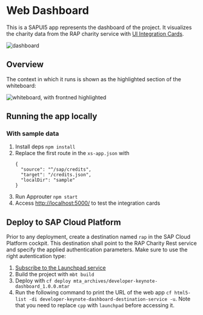 # Web Dashboard

This is a SAPUI5 app represents the dashboard of the project. It visualizes the charity data from the RAP charity service with [UI Integration Cards](https://ui5.sap.com/test-resources/sap/ui/integration/demokit/cardExplorer/index.html).


![dashboard](dashboard.png)

## Overview

The context in which it runs is shown as the highlighted section of the whiteboard:

![whiteboard, with frontned highlighted](whiteboard-ui.jpg)

## Running the app locally

### With sample data

1. Install deps `npm install` 
2. Replace the first route in the `xs-app.json` with
    ```
    {
      "source": "^/sap/credits",
      "target": "/credits.json",
      "localDir": "sample"
    }
    ```
3. Run Approuter `npm start`
4. Access <http://localhost:5000/> to test the integration cards




## Deploy to SAP Cloud Platform

Prior to any deployment, create a destination named `rap` in the SAP Cloud Platform cockpit. This destination shall point to the RAP Charity Rest service and specify the applied authentication parameters. Make sure to use the right autentication type:



1. [Subscribe to the Launchpad service](https://developers.sap.com/tutorials/cp-portal-cloud-foundry-getting-started.html)
2. Build the project with `mbt build`
3. Deploy with `cf deploy mta_archives/developer-keynote-dashboard_1.0.0.mtar`
4. Run the following command to print the URL of the web app `cf html5-list -di developer-keynote-dashboard-destination-service -u`. Note that you need to replace `cpp` with `launchpad` before accessing it.


